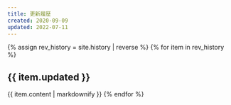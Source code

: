 ```yaml
---
title: 更新履歴
created: 2020-09-09
updated: 2022-07-11
---
```

{% assign rev_history = site.history | reverse %}
{% for item in rev_history %}
## <a name="{{ item.updated }}">{{ item.updated }}</a>
{{ item.content | markdownify }}
{% endfor %}
